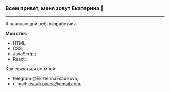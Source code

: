 ### Всем привет, меня зовут Екатерина 👋
-----
Я начинающий веб-разработчик.

**Мой стек:**
* HTML;
* CSS;
* JavaScript;
* React;

Как связаться со мной: 
* telegram:@EkaterinaEsaulkova;
* e-mail: esaulkovaea@gmail.com;

<!--
**EsaulkovaEA/EsaulkovaEA** is a ✨ _special_ ✨ repository because its `README.md` (this file) appears on your GitHub profile.

Here are some ideas to get you started:

- 🔭 I’m currently working on ...
- 🌱 I’m currently learning ...
- 👯 I’m looking to collaborate on ...
- 🤔 I’m looking for help with ...
- 💬 Ask me about ...
- 📫 How to reach me: ...
- 😄 Pronouns: ...
- ⚡ Fun fact: ...
-->
